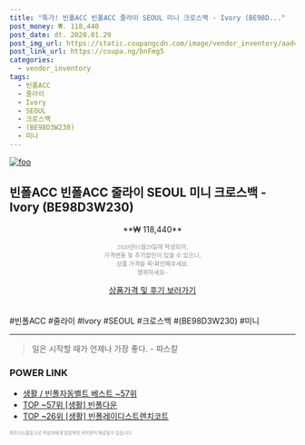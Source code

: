 ```yaml
--- 
title: "특가! 빈폴ACC 빈폴ACC 줄라이 SEOUL 미니 크로스백 - Ivory (BE98D..." 
post_money: ₩. 118,440 
post_date: dt. 2020.01.29 
post_img_url: https://static.coupangcdn.com/image/vendor_inventory/aad4/1ffa94405d3390ad93a1eada7da30d25b7a86bd31e3ab8bcd09817f54d36.jpg 
post_link_url: https://coupa.ng/bnFmg5 
categories: 
  - vendor_inventory 
tags: 
  - 빈폴ACC 
  - 줄라이 
  - Ivory 
  - SEOUL 
  - 크로스백 
  - (BE98D3W230) 
  - 미니 
--- 
```

[![foo](https://static.coupangcdn.com/image/vendor_inventory/aad4/1ffa94405d3390ad93a1eada7da30d25b7a86bd31e3ab8bcd09817f54d36.jpg)](https://coupa.ng/bnFmg5) 

## 빈폴ACC 빈폴ACC 줄라이 SEOUL 미니 크로스백 - Ivory (BE98D3W230) 
<p style="text-align: center;">**₩ 118,440**</p> 
<p style="text-align: center;"><span style="color: #898c8f; font-family: Georgia,Times,serif; font-size: 0.75em;">2020년01월29일에 작성되어, <br>가격변동 및 추가할인이 있을 수 있으니,<br> 상품 가격을 꼭!확인해주세요.<br>행복하세요~</span> 
</p>	 
<div markdown="0" style="text-align: center;"><a href="https://coupa.ng/bnFmg5" class="btn btn--success">상품가격 및 후기 보러가기</a></div> 
<br><br> 
  #빈폴ACC #줄라이 #Ivory #SEOUL #크로스백 #(BE98D3W230) #미니 
<hr> 

> 일은 시작할 때가 언제나 가장 좋다. - 파스칼 


### POWER LINK

* <a href="https://blog.naver.com/santokki14/221786122971" target="_blank">생활 / 빈폴자동벨트 베스트 ~57위</a>
* <a href="https://blog.naver.com/an0733/221788151430" target="_blank"> TOP ~57위 [생활] 빈폴다운</a>
* <a href="https://blog.naver.com/an0733/221784619738" target="_blank"> TOP ~26위 [생활] 빈폴레이디스트렌치코트</a>

<span style="color: #898c8f; font-family: Georgia,Times,serif; font-size: 0.55em;">파트너스활동으로 작성자에게 일정액의 커미션이 제공될수 있습니다.</span> 
